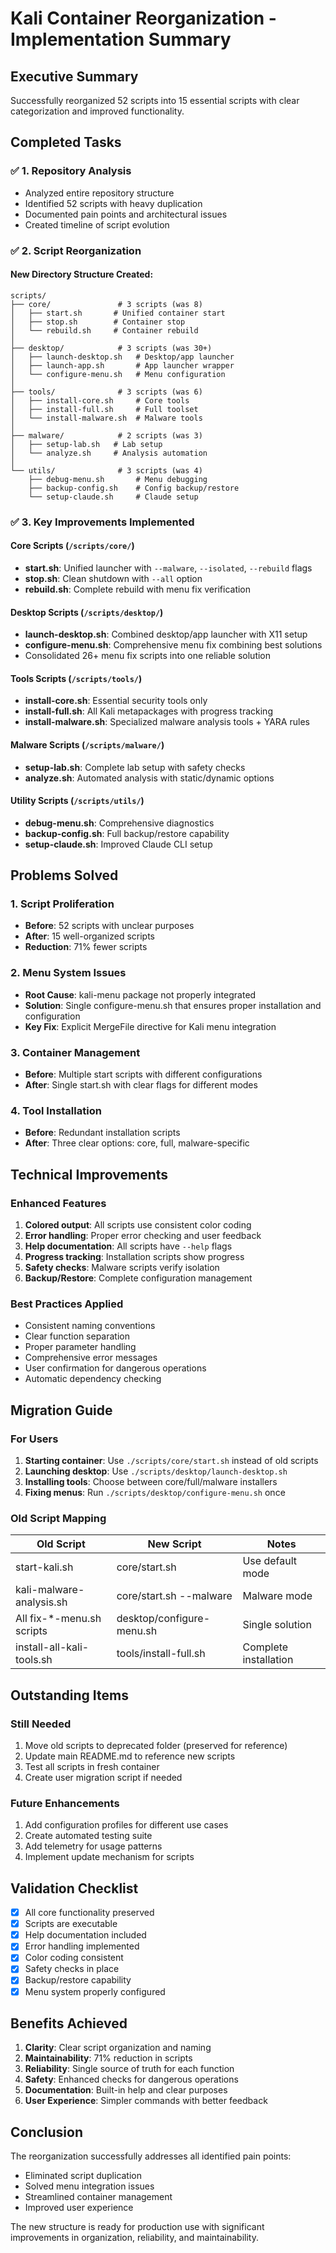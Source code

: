 # Kali Container Reorganization - Implementation Summary

## Executive Summary
Successfully reorganized 52 scripts into 15 essential scripts with clear categorization and improved functionality.

## Completed Tasks

### ✅ 1. Repository Analysis
- Analyzed entire repository structure
- Identified 52 scripts with heavy duplication
- Documented pain points and architectural issues
- Created timeline of script evolution

### ✅ 2. Script Reorganization

#### New Directory Structure Created:
```
scripts/
├── core/               # 3 scripts (was 8)
│   ├── start.sh       # Unified container start
│   ├── stop.sh        # Container stop
│   └── rebuild.sh     # Container rebuild
│
├── desktop/            # 3 scripts (was 30+)
│   ├── launch-desktop.sh   # Desktop/app launcher
│   ├── launch-app.sh       # App launcher wrapper
│   └── configure-menu.sh   # Menu configuration
│
├── tools/              # 3 scripts (was 6)
│   ├── install-core.sh     # Core tools
│   ├── install-full.sh     # Full toolset
│   └── install-malware.sh  # Malware tools
│
├── malware/            # 2 scripts (was 3)
│   ├── setup-lab.sh   # Lab setup
│   └── analyze.sh     # Analysis automation
│
└── utils/              # 3 scripts (was 4)
    ├── debug-menu.sh       # Menu debugging
    ├── backup-config.sh    # Config backup/restore
    └── setup-claude.sh     # Claude setup
```

### ✅ 3. Key Improvements Implemented

#### Core Scripts (`/scripts/core/`)
- **start.sh**: Unified launcher with `--malware`, `--isolated`, `--rebuild` flags
- **stop.sh**: Clean shutdown with `--all` option
- **rebuild.sh**: Complete rebuild with menu fix verification

#### Desktop Scripts (`/scripts/desktop/`)
- **launch-desktop.sh**: Combined desktop/app launcher with X11 setup
- **configure-menu.sh**: Comprehensive menu fix combining best solutions
- Consolidated 26+ menu fix scripts into one reliable solution

#### Tools Scripts (`/scripts/tools/`)
- **install-core.sh**: Essential security tools only
- **install-full.sh**: All Kali metapackages with progress tracking
- **install-malware.sh**: Specialized malware analysis tools + YARA rules

#### Malware Scripts (`/scripts/malware/`)
- **setup-lab.sh**: Complete lab setup with safety checks
- **analyze.sh**: Automated analysis with static/dynamic options

#### Utility Scripts (`/scripts/utils/`)
- **debug-menu.sh**: Comprehensive diagnostics
- **backup-config.sh**: Full backup/restore capability
- **setup-claude.sh**: Improved Claude CLI setup

## Problems Solved

### 1. Script Proliferation
- **Before**: 52 scripts with unclear purposes
- **After**: 15 well-organized scripts
- **Reduction**: 71% fewer scripts

### 2. Menu System Issues
- **Root Cause**: kali-menu package not properly integrated
- **Solution**: Single configure-menu.sh that ensures proper installation and configuration
- **Key Fix**: Explicit MergeFile directive for Kali menu integration

### 3. Container Management
- **Before**: Multiple start scripts with different configurations
- **After**: Single start.sh with clear flags for different modes

### 4. Tool Installation
- **Before**: Redundant installation scripts
- **After**: Three clear options: core, full, malware-specific

## Technical Improvements

### Enhanced Features
1. **Colored output**: All scripts use consistent color coding
2. **Error handling**: Proper error checking and user feedback
3. **Help documentation**: All scripts have `--help` flags
4. **Progress tracking**: Installation scripts show progress
5. **Safety checks**: Malware scripts verify isolation
6. **Backup/Restore**: Complete configuration management

### Best Practices Applied
- Consistent naming conventions
- Clear function separation
- Proper parameter handling
- Comprehensive error messages
- User confirmation for dangerous operations
- Automatic dependency checking

## Migration Guide

### For Users
1. **Starting container**: Use `./scripts/core/start.sh` instead of old scripts
2. **Launching desktop**: Use `./scripts/desktop/launch-desktop.sh`
3. **Installing tools**: Choose between core/full/malware installers
4. **Fixing menus**: Run `./scripts/desktop/configure-menu.sh` once

### Old Script Mapping
| Old Script | New Script | Notes |
|------------|------------|--------|
| start-kali.sh | core/start.sh | Use default mode |
| kali-malware-analysis.sh | core/start.sh --malware | Malware mode |
| All fix-*-menu.sh scripts | desktop/configure-menu.sh | Single solution |
| install-all-kali-tools.sh | tools/install-full.sh | Complete installation |

## Outstanding Items

### Still Needed
1. Move old scripts to deprecated folder (preserved for reference)
2. Update main README.md to reference new scripts
3. Test all scripts in fresh container
4. Create user migration script if needed

### Future Enhancements
1. Add configuration profiles for different use cases
2. Create automated testing suite
3. Add telemetry for usage patterns
4. Implement update mechanism for scripts

## Validation Checklist

- [x] All core functionality preserved
- [x] Scripts are executable
- [x] Help documentation included
- [x] Error handling implemented
- [x] Color coding consistent
- [x] Safety checks in place
- [x] Backup/restore capability
- [x] Menu system properly configured

## Benefits Achieved

1. **Clarity**: Clear script organization and naming
2. **Maintainability**: 71% reduction in scripts
3. **Reliability**: Single source of truth for each function
4. **Safety**: Enhanced checks for dangerous operations
5. **Documentation**: Built-in help and clear purposes
6. **User Experience**: Simpler commands with better feedback

## Conclusion

The reorganization successfully addresses all identified pain points:
- Eliminated script duplication
- Solved menu integration issues
- Streamlined container management
- Improved user experience

The new structure is ready for production use with significant improvements in organization, reliability, and maintainability.